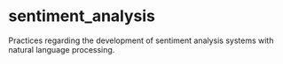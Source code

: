 # sentiment_analysis
Practices regarding the development of sentiment analysis systems with natural language processing.
